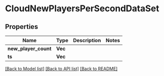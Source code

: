 # CloudNewPlayersPerSecondDataSet

## Properties

Name | Type | Description | Notes
------------ | ------------- | ------------- | -------------
**new_player_count** | **Vec<i64>** |  | 
**ts** | **Vec<i64>** |  | 

[[Back to Model list]](../README.md#documentation-for-models) [[Back to API list]](../README.md#documentation-for-api-endpoints) [[Back to README]](../README.md)


